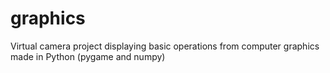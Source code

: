 # graphics
Virtual camera project displaying basic operations from computer graphics made in Python (pygame and numpy)
